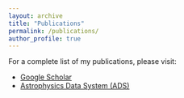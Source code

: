 ```yaml
---
layout: archive
title: "Publications"
permalink: /publications/
author_profile: true
---
```


For a complete list of my publications, please visit:
<br>
- [Google Scholar](https://scholar.google.com/citations?user=TBPlhpUAAAAJ&hl=en)<br>
- [Astrophysics Data System (ADS)](https://ui.adsabs.harvard.edu/search/q=%20author%3A%22Chartab%2C%20Nima%22&sort=date%20desc%2C%20bibcode%20desc&p_=0)